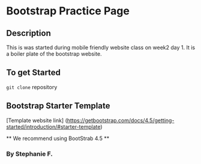 # Bootstrap Practice Page

## Description
This is was started during mobile friendly website class on week2 day 1.  It is a
boiler plate of the bootstrap website.

## To get Started
` git clone ` repository

## Bootstrap Starter Template
[Template website link] (https://getbootstrap.com/docs/4.5/getting-started/introduction/#starter-template)

** We recommend using BootStrab 4.5 **

### By Stephanie F.